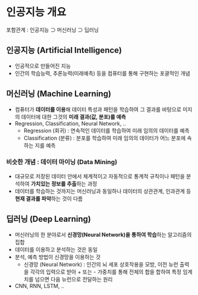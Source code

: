# 인공지능 개요
포함관계 : 인공지능 ⊃ 머신러닝 ⊃ 딥러닝

## 인공지능 (Artificial Intelligence)
- 인공적으로 만들어진 지능
- 인간의 학습능력, 추론능력(미래예측) 등을 컴퓨터를 통해 구현하는 포괄적인 개념

## 머신러닝 (Machine Learning)
- 컴퓨터가 **데이터를 이용**해 데이터 특성과 패턴을 학습하여 그 결과를 바탕으로 미지의 데이터에 대한 그것의 **미래 결과(값, 분포)를 예측**
- Regression, Classification, Neural Network, ..
  - Regression (회귀) : 연속적인 데이터를 학습하여 미래 임의의 데이터를 예측
  - Classification (분류) : 분포를 학습하여 미래 임의의 데이터가 어느 분포에 속하는 지를 예측

### 비슷한 개념 : 데이터 마이닝 (Data Mining)
- 대규모로 저장된 데이터 안에서 체계적이고 자동적으로 통계적 규칙이나 패턴을 분석하여 **가치있는 정보를 추출**하는 과정
- 데이터를 학습하는 것까지는 머신러닝과 동일하나 데이터의 상관관계, 인과관계 등 **현재 결과를 파악**하는 것이 다름

## 딥러닝 (Deep Learning)
- 머신러닝의 한 분야로서 **신경망(Neural Network)을 통하여 학습**하는 알고리즘의 집합
- 데이터를 이용하고 분석하는 것은 동일
- 분석, 예측 방법이 신경망을 이용하는 것
  - 신경망 (Neural Network) : 인간의 뇌 세포 상호작용을 모방, 이전 뉴런 출력을 각각의 입력으로 받아 + 또는 - 가중치를 통해 전체의 합을 합하여 특정 임계치를 넘으면 다음 뉴런으로 전달하는 원리
- CNN, RNN, LSTM, ..
